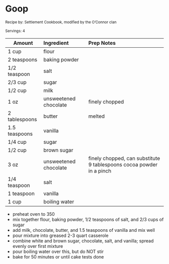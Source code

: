 # Goop

<small>Recipe by: Settlement Cookbook, modified by the O’Connor clan</small>

<small>Servings: 4</small>

| Amount        | Ingredient            | Prep Notes                                                           |
| ------------- | :-------------------- | :------------------------------------------------------------------- |
| 1 cup         | flour                 |                                                                      |
| 2 teaspoons   | baking powder         |                                                                      |
| 1/2 teaspoon  | salt                  |                                                                      |
| 2/3 cup       | sugar                 |                                                                      |
| 1/2 cup       | milk                  |                                                                      |
| 1 oz          | unsweetened chocolate | finely chopped                                                       |
| 2 tablespoons | butter                | melted                                                               |
| 1.5 teaspoons | vanilla               |                                                                      |
| 1/4 cup       | sugar                 |                                                                      |
| 1/2 cup       | brown sugar           |                                                                      |
| 3 oz          | unsweetened chocolate | finely chopped, can substitute 9 tablespoons cocoa powder in a pinch |
| 1/4 teaspoon  | salt                  |                                                                      |
| 1 teaspoon    | vanilla               |                                                                      |
| 1 cup         | boiling water         |                                                                      |

- preheat oven to 350
- mix together flour, baking powder, 1/2 teaspoons of salt, and 2/3 cups of sugar
- add milk, chocolate, butter, and 1.5 teaspoons of vanilla and mix well
- pour mixture into greased 2-3 quart casserole
- combine white and brown sugar, chocolate, salt, and vanilla; spread evenly over first mixture
- pour boiling water over this, but do NOT stir
- bake for 50 minutes or until cake tests done

<!-- Tags:
- chocolate
- cake
-->